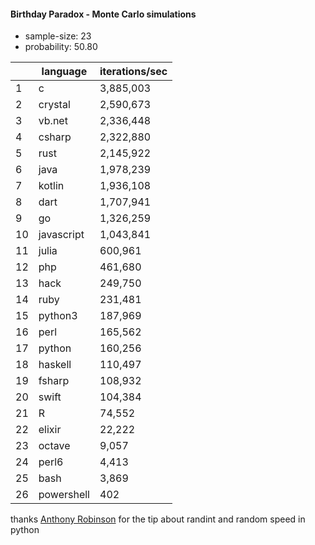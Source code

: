 #### Birthday Paradox - Monte Carlo simulations

* sample-size: 23
* probability: 50.80

| | language | iterations/sec |
|--|--|--|
1|c|3,885,003
2|crystal|2,590,673
3|vb.net|2,336,448
4|csharp|2,322,880
5|rust|2,145,922
6|java|1,978,239
7|kotlin|1,936,108
8|dart|1,707,941
9|go|1,326,259
10|javascript|1,043,841
11|julia|600,961
12|php|461,680
13|hack|249,750
14|ruby|231,481
15|python3|187,969
16|perl|165,562
17|python|160,256
18|haskell|110,497
19|fsharp|108,932
20|swift|104,384
21|R|74,552
22|elixir|22,222
23|octave|9,057
24|perl6|4,413
25|bash|3,869
26|powershell|402

thanks [Anthony Robinson](https://github.com/anthonycrobinson) for the tip about randint and random speed in python
